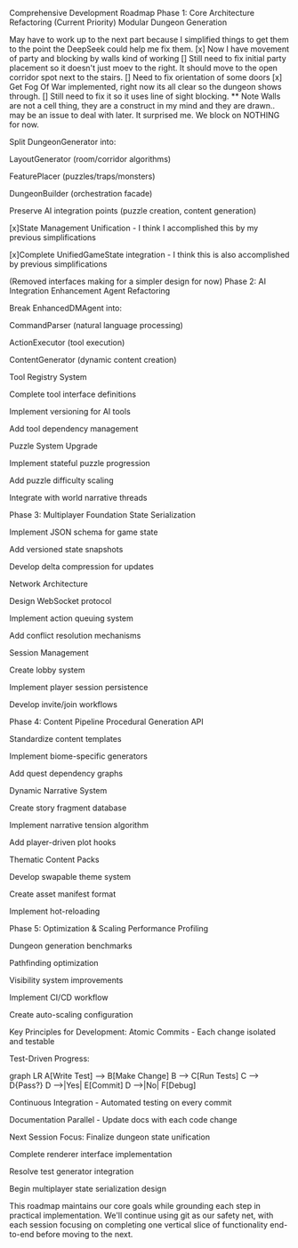 Comprehensive Development Roadmap
Phase 1: Core Architecture Refactoring (Current Priority)
Modular Dungeon Generation


May have to work up to the next part because I simplified things to get them to the point the DeepSeek could help me fix them.
[x] Now I have movement of party and blocking by walls kind of working
[] Still need to fix initial party placement so it doesn't just moev to the right. It should move to the open corridor spot next to the stairs.
[] Need to fix orientation of some doors
[x] Get Fog Of War implemented, right now its all clear so the dungeon shows through.
[] Still need to fix it so it uses line of sight blocking.
** Note Walls are not a cell thing, they are a construct in my mind and they are drawn.. may be an issue to deal with later. It surprised me. We block on NOTHING for now.

Split DungeonGenerator into:

LayoutGenerator (room/corridor algorithms)

FeaturePlacer (puzzles/traps/monsters)

DungeonBuilder (orchestration facade)

Preserve AI integration points (puzzle creation, content generation)

[x]State Management Unification - I think I accomplished this by my previous simplifications

[x]Complete UnifiedGameState integration - I think this is also accomplished by previous simplifications

(Removed interfaces making for a simpler design for now)
Phase 2: AI Integration Enhancement
Agent Refactoring

Break EnhancedDMAgent into:

CommandParser (natural language processing)

ActionExecutor (tool execution)

ContentGenerator (dynamic content creation)

Tool Registry System

Complete tool interface definitions

Implement versioning for AI tools

Add tool dependency management

Puzzle System Upgrade

Implement stateful puzzle progression

Add puzzle difficulty scaling

Integrate with world narrative threads

Phase 3: Multiplayer Foundation
State Serialization

Implement JSON schema for game state

Add versioned state snapshots

Develop delta compression for updates

Network Architecture

Design WebSocket protocol

Implement action queuing system

Add conflict resolution mechanisms

Session Management

Create lobby system

Implement player session persistence

Develop invite/join workflows

Phase 4: Content Pipeline
Procedural Generation API

Standardize content templates

Implement biome-specific generators

Add quest dependency graphs

Dynamic Narrative System

Create story fragment database

Implement narrative tension algorithm

Add player-driven plot hooks

Thematic Content Packs

Develop swapable theme system

Create asset manifest format

Implement hot-reloading

Phase 5: Optimization & Scaling
Performance Profiling

Dungeon generation benchmarks

Pathfinding optimization

Visibility system improvements

Implement CI/CD workflow

Create auto-scaling configuration

Key Principles for Development:
Atomic Commits - Each change isolated and testable

Test-Driven Progress:

graph LR
  A[Write Test] --> B[Make Change]
  B --> C[Run Tests]
  C --> D{Pass?}
  D -->|Yes| E[Commit]
  D -->|No| F[Debug]

Continuous Integration - Automated testing on every commit

Documentation Parallel - Update docs with each code change

Next Session Focus:
Finalize dungeon state unification

Complete renderer interface implementation

Resolve test generator integration

Begin multiplayer state serialization design

This roadmap maintains our core goals while grounding each step in practical implementation. We'll continue using git as our safety net, with each session focusing on completing one vertical slice of functionality end-to-end before moving to the next.